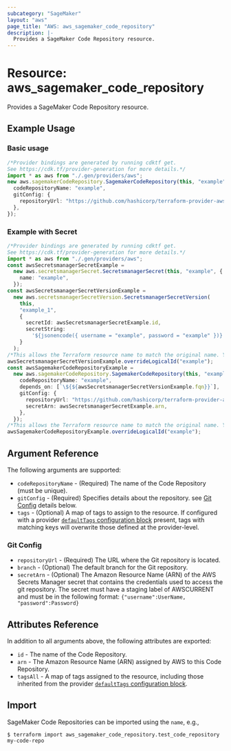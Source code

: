 ```yaml
---
subcategory: "SageMaker"
layout: "aws"
page_title: "AWS: aws_sagemaker_code_repository"
description: |-
  Provides a SageMaker Code Repository resource.
---
```


# Resource: aws\_sagemaker\_code\_repository

Provides a SageMaker Code Repository resource.

## Example Usage

### Basic usage

```typescript
/*Provider bindings are generated by running cdktf get.
See https://cdk.tf/provider-generation for more details.*/
import * as aws from "./.gen/providers/aws";
new aws.sagemakerCodeRepository.SagemakerCodeRepository(this, "example", {
  codeRepositoryName: "example",
  gitConfig: {
    repositoryUrl: "https://github.com/hashicorp/terraform-provider-aws.git",
  },
});

```

### Example with Secret

```typescript
/*Provider bindings are generated by running cdktf get.
See https://cdk.tf/provider-generation for more details.*/
import * as aws from "./.gen/providers/aws";
const awsSecretsmanagerSecretExample =
  new aws.secretsmanagerSecret.SecretsmanagerSecret(this, "example", {
    name: "example",
  });
const awsSecretsmanagerSecretVersionExample =
  new aws.secretsmanagerSecretVersion.SecretsmanagerSecretVersion(
    this,
    "example_1",
    {
      secretId: awsSecretsmanagerSecretExample.id,
      secretString:
        '${jsonencode({ username = "example", password = "example" })}',
    }
  );
/*This allows the Terraform resource name to match the original name. You can remove the call if you don't need them to match.*/
awsSecretsmanagerSecretVersionExample.overrideLogicalId("example");
const awsSagemakerCodeRepositoryExample =
  new aws.sagemakerCodeRepository.SagemakerCodeRepository(this, "example_2", {
    codeRepositoryName: "example",
    depends_on: [`\${${awsSecretsmanagerSecretVersionExample.fqn}}`],
    gitConfig: {
      repositoryUrl: "https://github.com/hashicorp/terraform-provider-aws.git",
      secretArn: awsSecretsmanagerSecretExample.arn,
    },
  });
/*This allows the Terraform resource name to match the original name. You can remove the call if you don't need them to match.*/
awsSagemakerCodeRepositoryExample.overrideLogicalId("example");

```

## Argument Reference

The following arguments are supported:

* `codeRepositoryName` - (Required) The name of the Code Repository (must be unique).
* `gitConfig` - (Required) Specifies details about the repository. see [Git Config](#git-config) details below.
* `tags` - (Optional) A map of tags to assign to the resource. If configured with a provider [`defaultTags` configuration block](https://registry.terraform.io/providers/hashicorp/aws/latest/docs#default_tags-configuration-block) present, tags with matching keys will overwrite those defined at the provider-level.

### Git Config

* `repositoryUrl` - (Required) The URL where the Git repository is located.
* `branch` - (Optional) The default branch for the Git repository.
* `secretArn` - (Optional) The Amazon Resource Name (ARN) of the AWS Secrets Manager secret that contains the credentials used to access the git repository. The secret must have a staging label of AWSCURRENT and must be in the following format: `{"username":UserName, "password":Password}`

## Attributes Reference

In addition to all arguments above, the following attributes are exported:

* `id` - The name of the Code Repository.
* `arn` - The Amazon Resource Name (ARN) assigned by AWS to this Code Repository.
* `tagsAll` - A map of tags assigned to the resource, including those inherited from the provider [`defaultTags` configuration block](https://registry.terraform.io/providers/hashicorp/aws/latest/docs#default_tags-configuration-block).

## Import

SageMaker Code Repositories can be imported using the `name`, e.g.,

```console
$ terraform import aws_sagemaker_code_repository.test_code_repository my-code-repo
```
